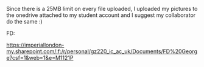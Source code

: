 Since there is a 25MB limit on every file uploaded, I uploaded my pictures to the onedrive attached to my student account and I suggest my collaborator do the same :)

FD:

https://imperiallondon-my.sharepoint.com/:f:/r/personal/gz220_ic_ac_uk/Documents/FD%20George?csf=1&web=1&e=M1121P
